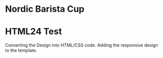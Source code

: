 # Nordic Barista Cup 
# HTML24 Test
Converting the Design into HTML/CSS code.
Adding the responsive design to the template.
